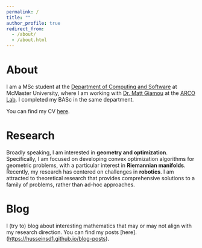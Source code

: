 ```yaml
---
permalink: /
title: ""
author_profile: true
redirect_from: 
  - /about/
  - /about.html
---
```


# About
I am a MSc student at the [Department of Computing and Software](https://www.eng.mcmaster.ca/cas/) at McMaster University, where I am working with [Dr. Matt Giamou](https://mattgiamou.ca/) at the [ARCO Lab](https://arcolab.mcmaster.ca/). I completed my BASc in the same department. 

You can find my CV [here](files/Hussein_Saad_CV.pdf).

# Research
Broadly speaking, I am interested in **geometry and optimization**. Specifically, I am focused on developing convex optimization algorithms for geometric problems, with a particular interest in **Riemannian manifolds**. Recently, my research has centered on challenges in **robotics**. I am attracted to theoretical research that provides comprehensive solutions to a family of problems, rather than ad-hoc approaches.

# Blog
I (try to) blog about interesting mathematics that may or may not align with my research direction. You can find my posts [here].(https://husseinsd1.github.io/blog-posts).
